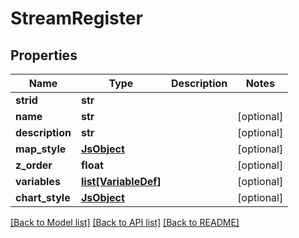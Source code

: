 # StreamRegister

## Properties
Name | Type | Description | Notes
------------ | ------------- | ------------- | -------------
**strid** | **str** |  | 
**name** | **str** |  | [optional] 
**description** | **str** |  | [optional] 
**map_style** | [**JsObject**](JsObject.md) |  | [optional] 
**z_order** | **float** |  | [optional] 
**variables** | [**list[VariableDef]**](VariableDef.md) |  | [optional] 
**chart_style** | [**JsObject**](JsObject.md) |  | [optional] 

[[Back to Model list]](../README.md#documentation-for-models) [[Back to API list]](../README.md#documentation-for-api-endpoints) [[Back to README]](../README.md)



